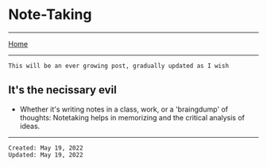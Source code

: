 # Note-Taking

---

[Home](../../README.html)

---

    This will be an ever growing post, gradually updated as I wish

## It's the necissary evil


* Whether it's writing notes in a class, work, or a 'braingdump' of thoughts: Notetaking helps in memorizing and the critical analysis of ideas.



---
    Created: May 19, 2022
    Updated: May 19, 2022